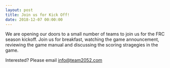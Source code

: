 ```yaml
---
layout: post
title: Join us for Kick Off!
date: 2018-12-07 00:00:00
---
```


We are opening our doors to a small number of teams to join us for the FRC season kickoff.  Join us for breakfast, watching the game announcement, reviewing the game manual and discussing the scoring stragegies in the game.

Interested? Please email info@team2052.com 

